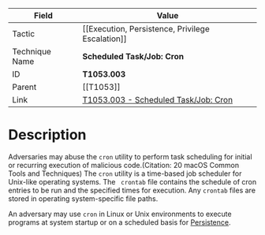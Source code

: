 
|Field|Value|
|---|---|
|Tactic|[[Execution,  Persistence,  Privilege Escalation]]|
|Technique Name|**Scheduled Task/Job: Cron**|
|ID|**T1053.003**|
|Parent|[[T1053]]|
|Link|[T1053.003 - Scheduled Task/Job: Cron](https://attack.mitre.org/techniques/T1053/003)|

# Description

Adversaries may abuse the <code>cron</code> utility to perform task scheduling for initial or recurring execution of malicious code.(Citation: 20 macOS Common Tools and Techniques) The <code>cron</code> utility is a time-based job scheduler for Unix-like operating systems.  The <code> crontab</code> file contains the schedule of cron entries to be run and the specified times for execution. Any <code>crontab</code> files are stored in operating system-specific file paths.

An adversary may use <code>cron</code> in Linux or Unix environments to execute programs at system startup or on a scheduled basis for [Persistence](https://attack.mitre.org/tactics/TA0003). 